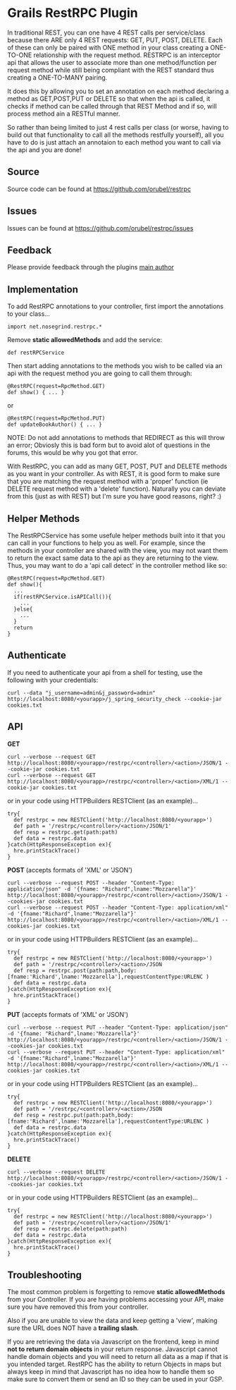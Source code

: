# Grails RestRPC Plugin

In traditional REST, you can one have 4 REST calls per service/class because there ARE only 4 REST requests: GET, PUT, POST, DELETE. Each of these can only be paired with ONE method in your class creating a ONE-TO-ONE relationship with the request method. RESTRPC is an interceptor api that allows the user to associate more than one method/function per request method while still being compliant with the REST standard thus creating a ONE-TO-MANY pairing.

It does this by allowing you to set an annotation on each method declaring a method as GET,POST,PUT or DELETE so that when the api is called, it checks if method can be called through that REST Method and if so, will process method ain a RESTful manner.

So rather than being limited to just 4 rest calls per class (or worse, having to build out that functionality to call all the methods restfully yourself), all you have to do is just attach an annotaion to each method you want to call via the api and you are done!

## Source

Source code can be found at https://github.com/orubel/restrpc

## Issues

Issues can be found at https://github.com/orubel/restrpc/issues

## Feedback

Please provide feedback through the plugins [main author](https://github.com/orubel)

## Implementation

To add RestRPC annotations to your controller, first import the annotations to your class...
```
import net.nosegrind.restrpc.*
```

Remove **static allowedMethods** and add the service:
```
def restRPCService
```

Then start adding annotations to the methods you wish to be called via an api with the request method you are going to call them through:
```
@RestRPC(request=RpcMethod.GET)
def show() { ... }
```
or
```
@RestRPC(request=RpcMethod.PUT)
def updateBookAuthor() { ... }
```

NOTE: Do not add annotations to methods that REDIRECT as this will throw an error; Obviosly this is bad form but to avoid alot of questions in the forums, this would be why you got that error.


With RestRPC, you can add as many GET, POST, PUT and DELETE methods as you want in your controller. As with REST, it is good form to make sure that you are matching the request method with a 'proper' function (ie DELETE request method with a 'delete' function). Naturally you can deviate from this (just as with REST) but I'm sure you have good reasons, right? :)

## Helper Methods
The RestRPCService has some usefule helper methods built into it that you can call in your functions to help you as well. For example, since the methods in your controller are shared with the view, you may not want them to return the exact same data to the api as they are returning to the view. Thus, you may want to do a 'api call detect' in the controller method like so:
```
@RestRPC(request=RpcMethod.GET)
def show(){
  ...
  if(restRPCService.isAPICall()){
    ...
  }else{
    ...
  }
  return
}
```

## Authenticate
If you need to authenticate your api from a shell for testing, use the following with your credentials:
```
curl --data "j_username=admin&j_password=admin" http://localhost:8080/<yourapp>/j_spring_security_check --cookie-jar cookies.txt
```

## API

**GET**
```
curl --verbose --request GET http://localhost:8080/<yourapp>/restrpc/<controller>/<action>/JSON/1 --cookie-jar cookies.txt
curl --verbose --request GET http://localhost:8080/<yourapp>/restrpc/<controller>/<action>/XML/1 --cookie-jar cookies.txt
```
or in your code using HTTPBuilders RESTClient (as an example)...
```
try{
  def restrpc = new RESTClient('http://localhost:8080/<yourapp>')
  def path = '/restrpc/<controller>/<action>/JSON/1'
  def resp = restrpc.get(path:path)
  def data = restrpc.data
}catch(HttpResponseException ex){
  hre.printStackTrace()
}
```

**POST** (accepts formats of 'XML' or 'JSON')
```
curl --verbose --request POST --header "Content-Type: application/json" -d '{fname: "Richard",lname:"Mozzarella"}' http://localhost:8080/<yourapp>/restrpc/<controller>/<action>/JSON/1 --cookies-jar cookies.txt
curl --verbose --request POST --header "Content-Type: application/xml" -d '{fname:"Richard",lname:"Mozzarella"}' http://localhost:8080/<yourapp>/restrpc/<controller>/<action>/XML/1 --cookies-jar cookies.txt
```
or in your code using HTTPBuilders RESTClient (as an example)...
```
try{
  def restrpc = new RESTClient('http://localhost:8080/<yourapp>')
  def path = '/restrpc/<controller>/<action>/JSON
  def resp = restrpc.post(path:path,body:[fname:'Richard',lname:'Mozzarella'],requestContentType:URLENC )
  def data = restrpc.data
}catch(HttpResponseException ex){
  hre.printStackTrace()
}
```

**PUT** (accepts formats of 'XML' or 'JSON')
```
curl --verbose --request PUT --header "Content-Type: application/json" -d '{fname: "Richard",lname:"Mozzarella"}' http://localhost:8080/<yourapp>/restrpc/<controller>/<action>/JSON/1 --cookies-jar cookies.txt
curl --verbose --request PUT --header "Content-Type: application/xml" -d '{fname:"Richard",lname:"Mozzarella"}' http://localhost:8080/<yourapp>/restrpc/<controller>/<action>/XML/1 --cookies-jar cookies.txt
```
or in your code using HTTPBuilders RESTClient (as an example)...
```
try{
  def restrpc = new RESTClient('http://localhost:8080/<yourapp>')
  def path = '/restrpc/<controller>/<action>/JSON
  def resp = restrpc.put(path:path,body:[fname:'Richard',lname:'Mozzarella'],requestContentType:URLENC )
  def data = restrpc.data
}catch(HttpResponseException ex){
  hre.printStackTrace()
}
```
**DELETE**
```
curl --verbose --request DELETE http://localhost:8080/<yourapp>/restrpc/<controller>/<action>/JSON/1 --cookies-jar cookies.txt
```
or in your code using HTTPBuilders RESTClient (as an example)...
```
try{
  def restrpc = new RESTClient('http://localhost:8080/<yourapp>')
  def path = '/restrpc/<controller>/<action>/JSON/1'
  def resp = restrpc.delete(path:path)
  def data = restrpc.data
}catch(HttpResponseException ex){
  hre.printStackTrace()
}
```

## Troubleshooting


The most common problem is forgetting to remove **static allowedMethods** from your Controller. If you are having problems accessing your API, make sure you have removed this from your controller.

Also if you are unable to view the data and keep getting a 'view', making sure the URL does NOT have a **trailing slash**.

If you are retrieving the data via Javascript on the frontend, keep in mind **not to return domain objects** in your return response. Javascript cannot handle domain objects and you will need to return all data as a map if that is you intended target. RestRPC has the ability to return Objects in maps but always keep in mind that Javascript has no idea how to handle them so make sure to convert them or send an ID so they can be used in your GSP. 
